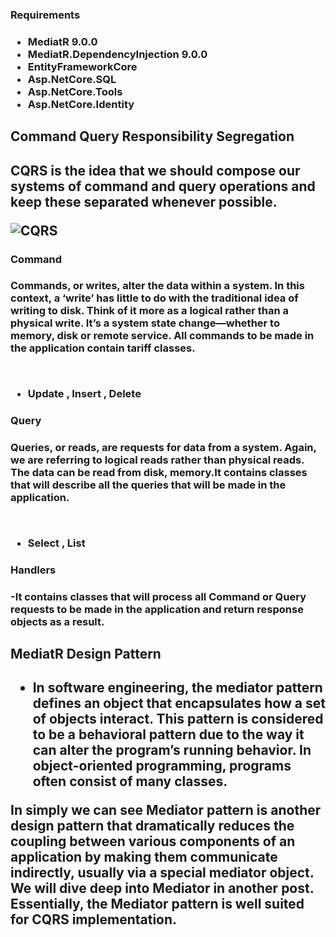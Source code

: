 

<h3>Requirements<h3>

* MediatR 9.0.0
* MediatR.DependencyInjection 9.0.0
* EntityFrameworkCore
* Asp.NetCore.SQL
* Asp.NetCore.Tools
* Asp.NetCore.Identity

<h2>Command Query Responsibility Segregation<h2>

<p>CQRS is the idea that we should compose our systems of command and query operations and keep these separated whenever possible. </p>


![CQRS](https://i0.wp.com/codecoach.co.nz/wp-content/uploads/2020/06/CQRS.png?resize=705%2C403&ssl=1)


<h3>Command<h3>
<p>Commands, or writes, alter the data within a system. In this context, a ‘write’ has little to do with the traditional idea of writing to disk. Think of it more as a logical rather than a physical write. It’s a system state change—whether to memory, disk or remote service. All commands to be made in the application contain tariff classes.</p>
<br>

* Update , Insert , Delete 

<h3>Query<h3>
<p>Queries, or reads, are requests for data from a system. Again, we are referring to logical reads rather than physical reads. The data can be read from disk, memory.It contains classes that will describe all the queries that will be made in the application.</p>
<br>

* Select , List

<h3>Handlers<h3> 
-It contains classes that will process all Command or Query requests to be made in the application and return response objects as a result.

<h2>MediatR Design Pattern<h2>

* <p>In software engineering, the mediator pattern defines an object that encapsulates how a set of objects interact. This pattern is considered to be a behavioral pattern due to the way it can alter the program’s running behavior. In object-oriented programming, programs often consist of many classes.
In simply we can see Mediator pattern is another design pattern that dramatically reduces the coupling between various components of an application by making them communicate indirectly, usually via a special mediator object. We will dive deep into Mediator in another post. Essentially, the Mediator pattern is well suited for CQRS implementation.</p>
  
  
